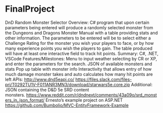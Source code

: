 # FinalProject
DnD Random Monster Selector
Overview: C# program that upon certain parameters being entered will produce a randomly selected monster from the Dungeons and Dragons Monster Manual with a table providing stats and other information. The parameters to be entered will be to select either a Challenge Rating for the monster you wish your players to face, or by how many experience points you wish the players to gain. The table produced will have at least one interactive field to track hit points.
Summary: C#, .NET, VSCode
Features/Milestones: Menu to input weather selecting by CR or XP, and enter the parameters for the search. JSON of available monsters and stats Pop up table with monster info Interactivity that allows entry of how much damage monster takes and auto calculates how many hit points are left
APIs: http://www.dnd5eapi.co/
https://files.slack.com/files-pri/T0292TU1V-F011ANR3MN3/download/starwars5e.core.zip
Additional: JSON containing the D&D 5e SRD content monsters. https://www.reddit.com/r/dndnext/comments/43a09o/srd_monsters_in_json_format/
Ernesto’s example project on ASP.NET
https://github.com/Bumbolio/MVC-EntityFramework-Example 
